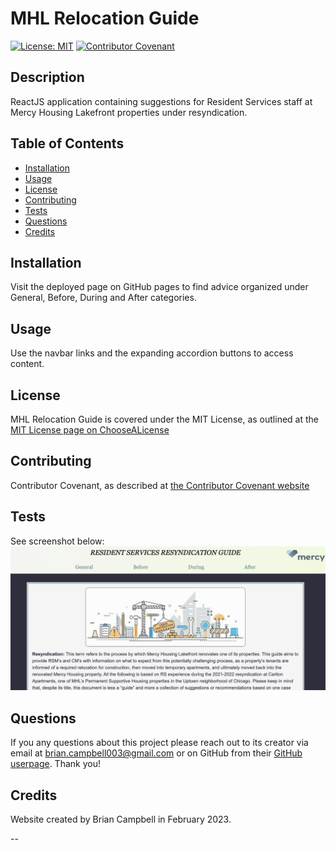 
# MHL Relocation Guide

[![License: MIT](https://img.shields.io/badge/License-MIT-yellow.svg)](https://opensource.org/licenses/MIT)
[![Contributor Covenant](https://img.shields.io/badge/Contributor%20Covenant-2.1-4baaaa.svg)](code_of_conduct.md)

## Description

ReactJS application containing suggestions for Resident Services staff at Mercy Housing Lakefront properties under resyndication.

## Table of Contents

- [Installation](#installation)
- [Usage](#usage)
- [License](#license)
- [Contributing](#contributing)
- [Tests](#tests)
- [Questions](#questions)
- [Credits](#credits)


## Installation

Visit the deployed page on GitHub pages to find advice organized under General, Before, During and After categories.

## Usage

Use the navbar links and the expanding accordion buttons to access content.

## License

MHL Relocation Guide is covered under the MIT License, as outlined at the [MIT License page on ChooseALicense](https://choosealicense.com/licenses/mit/)

## Contributing

Contributor Covenant, as described at [the Contributor Covenant website](https://www.contributor-covenant.org/)

## Tests

See screenshot below:
![demo screenshot 1](./src/assets/demo-pic.png)

## Questions

If you any questions about this project please reach out to its creator via email at brian.campbell003@gmail.com or on GitHub from their [GitHub userpage](https://www.github.com/brian.campbell003). Thank you!

## Credits

Website created by Brian Campbell in February 2023.

--
        